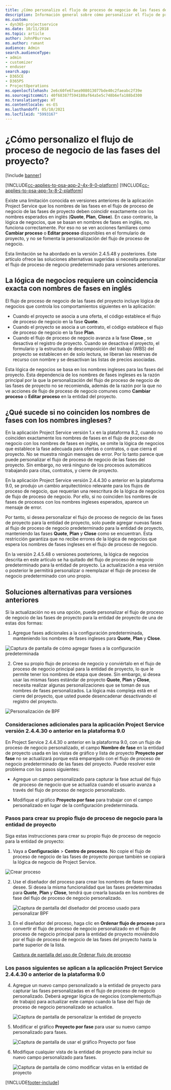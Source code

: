 ```yaml
---
title: ¿Cómo personalizo el flujo de proceso de negocio de las fases del proyecto?
description: Información general sobre cómo personalizar el flujo de proceso de negocio de fases del proyecto?
ms.custom:
- dyn365-projectservice
ms.date: 10/11/2018
ms.topic: article
author: JohnPBurrows
ms.author: rumant
audience: Admin
search.audienceType:
- admin
- customizer
- enduser
search.app:
- D365CE
- D365PS
- ProjectOperations
ms.openlocfilehash: 2e6c60fe67aea908013077bde40c2faeabc2f39e
ms.sourcegitcommit: 40f68387f594180af64a5e5c748b6efa188bd300
ms.translationtype: HT
ms.contentlocale: es-ES
ms.lasthandoff: 05/10/2021
ms.locfileid: "5993167"
---
```

# <a name="how-do-i-customize-the-project-stages-business-process-flow"></a>¿Cómo personalizo el flujo de proceso de negocio de las fases del proyecto?

[!include [banner](../includes/psa-now-project-operations.md)]

[!INCLUDE[cc-applies-to-psa-app-2-4x-9-0-platform](../includes/cc-applies-to-psa-app-2-4x-9-0-platform.md)]
[!INCLUDE[cc-applies-to-psa-app-1x-8-2-platform](../includes/cc-applies-to-psa-app-1x-8-2-platform.md)]

Existe una limitación conocida en versiones anteriores de la aplicación Project Service que los nombres de las fases en el flujo de proceso de negocio de las fases de proyecto deben coincidir exactamente con los nombres esperados en inglés (**Quote**, **Plan**, **Close**). En caso contrario, la lógica de negocios, que se basan en nombres de fases en inglés, no funciona correctamente. Por eso no se ven acciones familiares como **Cambiar proceso** o **Editar proceso** disponibles en el formulario de proyecto, y no se fomenta la personalización del flujo de proceso de negocio. 

Esta limitación se ha abordado en la versión 2.4.5.48 y posteriores. Este artículo ofrece las soluciones alternativas sugeridas si necesita personalizar el flujo de proceso de negocio predeterminado para versiones anteriores.  

## <a name="business-logic-requires-an-exact-match-with-english-stage-names"></a>La lógica de negocios requiere un coincidencia exacta con nombres de fases en inglés

El flujo de proceso de negocio de las fases del proyecto incluye lógica de negocios que controla los comportamientos siguientes en la aplicación:
- Cuando el proyecto se asocia a una oferta, el código establece el flujo de proceso de negocio en la fase **Quote**.
- Cuando el proyecto se asocia a un contrato, el código establece el flujo de proceso de negocio en la fase **Plan**.
- Cuando el flujo de proceso de negocio avanza a la fase **Close** , se desactiva el registro de proyecto. Cuando se desactiva el proyecto, el formulario y la estructura de descomposición del trabajo (WBS) del proyecto se establecen en de solo lectura, se liberan las reservas de recurso con nombre y se desactivan las listas de precios asociadas.

Esta lógica de negocios se basa en los nombres ingleses para las fases del proyecto. Esta dependencia de los nombres de fases ingleses es la razón principal por la que la personalización del flujo de proceso de negocio de las fases de proyecto no se recomienda, además de la razón por la que no ve acciones de flujo de proceso de negocio comunes como **Cambiar proceso** o **Editar proceso** en la entidad del proyecto.

## <a name="what-happens-if-the-stage-names-dont-match-the-english-names"></a>¿Qué sucede si no coinciden los nombres de fases con los nombres ingleses?

En la aplicación Project Service versión 1.x en la plataforma 8.2, cuando no coinciden exactamente los nombres de fases en el flujo de proceso de negocio con los nombres de fases en inglés, se omite la lógica de negocios que establece la fase adecuada para ofertas o contratos, o que cierra el proyecto. No se muestra ningún mensajes de error. Por lo tanto parece que puede personalizar el flujo de proceso de negocio de las fases del proyecto. Sin embargo, no verá ninguno de los procesos automáticos trabajando para citas, contratos, y cierre de proyecto.

En la aplicación Project Service versión 2.4.4.30 o anterior en la plataforma 9.0, se produjo un cambio arquitectónico relevante para los flujos de proceso de negocio, que requerían una reescritura de la lógica de negocios de flujo de proceso de negocio. Por ello, si no coinciden los nombres de fases de procesos con los nombres ingleses esperados, aparece un mensaje de error. 

Por tanto, si desea personalizar el flujo de proceso de negocio de las fases de proyecto para la entidad de proyecto, solo puede agregar nuevas fases al flujo de proceso de negocio predeterminado para la entidad de proyecto, manteniendo las fases **Quote**, **Plan** y **Close** como se encuentran. Esta restricción garantiza que no recibe errores de la lógica de negocios que espera los nombres de fases ingleses en el flujo de proceso de negocio.

En la versión 2.4.5.48 o versiones posteriores, la lógica de negocios descrita en este artículo se ha quitado del flujo de proceso de negocio predeterminado para la entidad de proyecto. La actualización a esa versión o posterior le permitirá personalizar o reemplazar el flujo de proceso de negocio predeterminado con uno propio. 

## <a name="workarounds-for-earlier-versions"></a>Soluciones alternativas para versiones anteriores

Si la actualización no es una opción, puede personalizar el flujo de proceso de negocio de las fases de proyecto para la entidad de proyecto de una de estas dos formas:

1. Agregue fases adicionales a la configuración predeterminada, manteniendo los nombres de fases ingleses para **Quote**, **Plan** y **Close**.


![Captura de pantalla de cómo agregar fases a la configuración predeterminada](media/FAQ-Customize-BPF-1.png)
 
2. Cree su propio flujo de proceso de negocio y conviértalo en el flujo de proceso de negocio principal para la entidad de proyecto, lo que le permite tener los nombres de etapa que desee. Sin embargo, si desea usar las mismas fases estándar de proyecto **Quote**, **Plan** y **Close**, necesita realizar algunas personalizaciones que se toman de sus nombres de fases personalizados. La lógica más compleja está en el cierre del proyecto, que usted puede desencadenar desactivando el registro del proyecto.

![Personalización de BPF](media/FAQ-Customize-BPF-2.png)

### <a name="additional-considerations-for-project-service-app-version-24430-or-earlier-on-platform-90"></a>Consideraciones adicionales para la aplicación Project Service versión 2.4.4.30 o anterior en la plataforma 9.0

En Project Service 2.4.4.30 o anterior en la plataforma 9.0, con un flujo de proceso de negocio personalizado, el campo **Nombre de fase** en la entidad de proyecto usada en las vistas de gráfico y lista de proyecto **Proyecto por fase** no se actualizará porque está emparejado con el flujo de proceso de negocio predeterminado de las fases del proyecto. Puede resolver este problema con los pasos siguientes:

- Agregue un campo personalizado para capturar la fase actual del flujo de proceso de negocio que se actualiza cuando el usuario avanza a través del flujo de proceso de negocio personalizado.

- Modifique el gráfico **Proyecto por fase** para trabajar con el campo personalizado en lugar de la configuración predeterminada.

### <a name="steps-to-create-your-own-business-process-flow-for-the-project-entity"></a>Pasos para crear su propio flujo de proceso de negocio para la entidad de proyecto

Siga estas instrucciones para crear su propio flujo de proceso de negocio para la entidad de proyecto:

1. Vaya a **Configuración** > **Centro de procesos**. No copie el flujo de proceso de negocio de las fases de proyecto porque también se copiará la lógica de negocio de Project Service.

  ![Crear proceso](media/FAQ-Customize-BPF-3.png)

2. Use el diseñador del proceso para crear los nombres de fases que desee. Si desea la misma funcionalidad que las fases predeterminadas para **Quote**, **Plan** y **Close**, tendrá que crearla basada en los nombres de fase del flujo de proceso de negocio personalizado.

   ![Captura de pantalla del diseñador del proceso usado para personalizar BPF](media/FAQ-Customize-BPF-4.png) 

3. En el diseñador del proceso, haga clic en **Ordenar flujo de proceso** para convertir el flujo de proceso de negocio personalizado en el flujo de proceso de negocio principal para la entidad de proyecto moviéndolo por el flujo de proceso de negocio de las fases del proyecto hasta la parte superior de la lista.


   [Captura de pantalla del uso de Ordenar flujo de proceso](media/FAQ-Customize-BPF-5-720.png)

### <a name="the-following-steps-apply-to-project-service-app-24430-or-earlier-on-the-90-platform"></a>Los pasos siguientes se aplican a la aplicación Project Service 2.4.4.30 o anterior de la plataforma 9.0

4. Agregue un nuevo campo personalizado a la entidad de proyecto para capturar las fases personalizadas en el flujo de proceso de negocio personalizado. Deberá agregar lógica de negocios (complemento/flujo de trabajo) para actualizar este campo cuando la fase del flujo de proceso de negocio personalizado se actualice.

   ![Captura de pantalla de personalizar la entidad de proyecto](media/FAQ-Customize-BPF-6-720.png)

5. Modificar el gráfico **Proyecto por fase** para usar su nuevo campo personalizado para fases.

   ![Captura de pantalla de usar el gráfico Proyecto por fase](media/FAQ-Customize-BPF-7-720.png)

6. Modifique cualquier vista de la entidad de proyecto para incluir su nuevo campo personalizado para fases.

   ![Captura de pantalla de cómo modificar vistas en la entidad de proyecto](media/FAQ-Customize-BPF-8-720.png)



[!INCLUDE[footer-include](../includes/footer-banner.md)]